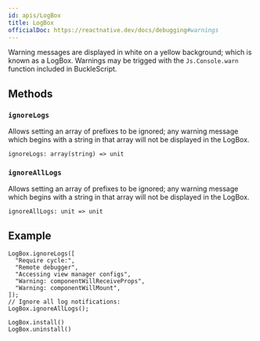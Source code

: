 ```yaml
---
id: apis/LogBox
title: LogBox
officialDoc: https://reactnative.dev/docs/debugging#warnings
---
```


Warning messages are displayed in white on a yellow background; which is known
as a LogBox. Warnings may be trigged with the `Js.Console.warn` function
included in BuckleScript.

## Methods

### `ignoreLogs`

Allows setting an array of prefixes to be ignored; any warning message which
begins with a string in that array will not be displayed in the LogBox.

```reason
ignoreLogs: array(string) => unit
```
### `ignoreAllLogs`

Allows setting an array of prefixes to be ignored; any warning message which
begins with a string in that array will not be displayed in the LogBox.

```reason
ignoreAllLogs: unit => unit
```

## Example

```reason
LogBox.ignoreLogs([
  "Require cycle:",
  "Remote debugger",
  "Accessing view manager configs",
  "Warning: componentWillReceiveProps",
  "Warning: componentWillMount",
]);
// Ignore all log notifications:
LogBox.ignoreAllLogs();

LogBox.install()
LogBox.uninstall()
```
